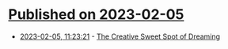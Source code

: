 # [Published on 2023-02-05](index.md)

* [2023-02-05, 11:23:21](https://news.ycombinator.com/item?id=34663965) - [The Creative Sweet Spot of Dreaming](https://nautil.us/narcoleptic-naps-are-a-creative-sweet-spot-259482/)
